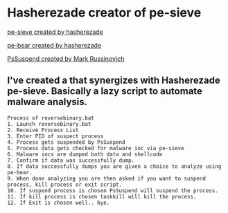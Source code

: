 # Hasherezade creator of pe-sieve
[pe-sieve created by hasherezade](https://github.com/hasherezade/pe-sieve)

[pe-bear created by hasherezade](https://github.com/hasherezade/pe-bear-releases/)

[PsSuspend created by Mark Russinovich](https://docs.microsoft.com/en-us/sysinternals/downloads/pssuspend)

## I've created a that synergizes with Hasherezade pe-sieve. Basically a lazy script to automate malware analysis.

```
Process of reversebinary.bat
1. Launch reversebinary.bat
2. Receive Process List
3. Enter PID of suspect process
4. Process gets suspended by PsSuspend
5. Process data gets checked for malware ioc via pe-sieve
6. Malware iocs are dumped both data and shellcode
7. Confirm if data was successfully dump.
8. If data successfully dumps you are given a choice to analyze using pe-bear.
9. When done analyzing you are then asked if you want to suspend process, kill process or exit script.
10. If suspend process is chosen PsSuspend will suspend the process.
11. If kill process is chosen taskkill will kill the process.
12. If Exit is chosen well.. bye.
```
